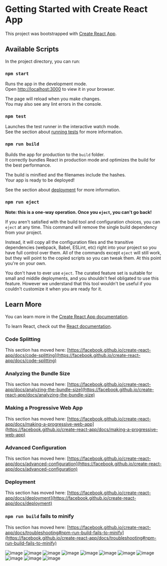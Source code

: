 # Getting Started with Create React App

This project was bootstrapped with [Create React App](https://github.com/facebook/create-react-app).

## Available Scripts

In the project directory, you can run:

### `npm start`

Runs the app in the development mode.\
Open [http://localhost:3000](http://localhost:3000) to view it in your browser.

The page will reload when you make changes.\
You may also see any lint errors in the console.

### `npm test`

Launches the test runner in the interactive watch mode.\
See the section about [running tests](https://facebook.github.io/create-react-app/docs/running-tests) for more information.

### `npm run build`

Builds the app for production to the `build` folder.\
It correctly bundles React in production mode and optimizes the build for the best performance.

The build is minified and the filenames include the hashes.\
Your app is ready to be deployed!

See the section about [deployment](https://facebook.github.io/create-react-app/docs/deployment) for more information.

### `npm run eject`

**Note: this is a one-way operation. Once you `eject`, you can't go back!**

If you aren't satisfied with the build tool and configuration choices, you can `eject` at any time. This command will remove the single build dependency from your project.

Instead, it will copy all the configuration files and the transitive dependencies (webpack, Babel, ESLint, etc) right into your project so you have full control over them. All of the commands except `eject` will still work, but they will point to the copied scripts so you can tweak them. At this point you're on your own.

You don't have to ever use `eject`. The curated feature set is suitable for small and middle deployments, and you shouldn't feel obligated to use this feature. However we understand that this tool wouldn't be useful if you couldn't customize it when you are ready for it.

## Learn More

You can learn more in the [Create React App documentation](https://facebook.github.io/create-react-app/docs/getting-started).

To learn React, check out the [React documentation](https://reactjs.org/).

### Code Splitting

This section has moved here: [https://facebook.github.io/create-react-app/docs/code-splitting](https://facebook.github.io/create-react-app/docs/code-splitting)

### Analyzing the Bundle Size

This section has moved here: [https://facebook.github.io/create-react-app/docs/analyzing-the-bundle-size](https://facebook.github.io/create-react-app/docs/analyzing-the-bundle-size)

### Making a Progressive Web App

This section has moved here: [https://facebook.github.io/create-react-app/docs/making-a-progressive-web-app](https://facebook.github.io/create-react-app/docs/making-a-progressive-web-app)

### Advanced Configuration

This section has moved here: [https://facebook.github.io/create-react-app/docs/advanced-configuration](https://facebook.github.io/create-react-app/docs/advanced-configuration)

### Deployment

This section has moved here: [https://facebook.github.io/create-react-app/docs/deployment](https://facebook.github.io/create-react-app/docs/deployment)

### `npm run build` fails to minify

This section has moved here: [https://facebook.github.io/create-react-app/docs/troubleshooting#npm-run-build-fails-to-minify](https://facebook.github.io/create-react-app/docs/troubleshooting#npm-run-build-fails-to-minify)

![image](https://github.com/Amit-rajput97/lets_communicate-master/assets/84862054/96ba2296-fac3-48a4-8b73-63e96cf13eee)
![image](https://github.com/Amit-rajput97/lets_communicate-master/assets/84862054/e1e63d08-2b0b-4a5b-bf3b-d198a68a6b0a)
![image](https://github.com/Amit-rajput97/lets_communicate-master/assets/84862054/ee4cfa62-5946-42e2-b666-b082d74b54c3)
![image](https://github.com/Amit-rajput97/lets_communicate-master/assets/84862054/1fd3ceef-a14c-48e2-b598-fb3346ab8db2)
![image](https://github.com/Amit-rajput97/lets_communicate-master/assets/84862054/24ee0e5e-b580-43c7-83db-3af0a762205a)
![image](https://github.com/Amit-rajput97/lets_communicate-master/assets/84862054/ffd511d5-8023-42bc-9ea2-d074445ed692)
![image](https://github.com/Amit-rajput97/lets_communicate-master/assets/84862054/dbeb7b46-f591-422d-b5d6-daeb7bbf1ff8)
![image](https://github.com/Amit-rajput97/lets_communicate-master/assets/84862054/e2fb4d91-608e-4ae4-a809-8daebb8a42a9)
![image](https://github.com/Amit-rajput97/lets_communicate-master/assets/84862054/28993d99-f58d-4c0a-a23a-debe23bbb442)
![image](https://github.com/Amit-rajput97/lets_communicate-master/assets/84862054/3145b0b4-811e-4b27-997d-1217afdf61c6)
![image](https://github.com/Amit-rajput97/lets_communicate-master/assets/84862054/ec6556db-0ce8-406f-ba99-fb1e23f6af04)












